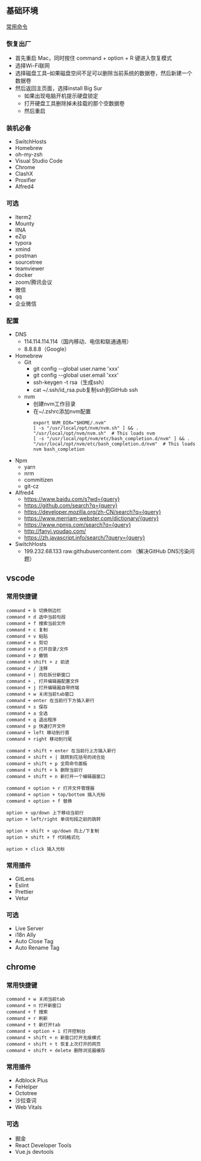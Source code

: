 ## 基础环境

[常用命令](/helper/command#linux)

### 恢复出厂

- 首先重启 Mac，同时按住 command + option + R 键进入恢复模式
- 选择Wi-Fi联网
- 选择磁盘工具–如果磁盘空间不足可以删除当前系统的数据卷，然后新建一个数据卷
- 然后返回主页面，选择install Big Sur
  - 如果出现电脑开机提示硬盘锁定
  - 打开硬盘工具删除掉未挂载的那个空数据卷
  - 然后重启
### 装机必备

- SwitchHosts
- Homebrew
- oh-my-zsh
- Visual Studio Code
- Chrome
- ClashX
- Proxifier
- Alfred4

### 可选

- Iterm2
- Mounty
- IINA
- eZip
- typora
- xmind
- postman
- sourcetree
- teamviewer
- docker
- zoom/腾讯会议
- 微信
- qq
- 企业微信

### 配置

- DNS
  - 114.114.114.114（国内移动、电信和联通通用）
  - 8.8.8.8（Google）
- Homebrew
  - Git
    - git config --global user.name 'xxx'
    - git config --global user.email 'xxx'
    - ssh-keygen -t rsa（生成ssh）
    - cat ~/.ssh/id_rsa.pub复制ssh到GitHub ssh
  - nvm
    - 创建nvm工作目录
    - 在~/.zshrc添加nvm配置
      ```
      export NVM_DIR="$HOME/.nvm"
      [ -s "/usr/local/opt/nvm/nvm.sh" ] && . "/usr/local/opt/nvm/nvm.sh"  # This loads nvm
      [ -s "/usr/local/opt/nvm/etc/bash_completion.d/nvm" ] && . "/usr/local/opt/nvm/etc/bash_completion.d/nvm"  # This loads nvm bash_completion
      ```
- Npm
  - yarn
  - nrm
  - commitizen
  - git-cz
- Alfred4
  - https://www.baidu.com/s?wd={query}
  - https://github.com/search?q={query}
  - https://developer.mozilla.org/zh-CN/search?q={query}
  - https://www.merriam-webster.com/dictionary/{query}
  - https://www.npmjs.com/search?q={query}
  - http://fanyi.youdao.com/
  - https://zh.javascript.info/search/?query={query}
- SwitchHosts
  - 199.232.68.133	raw.githubusercontent.com （解决GitHub DNS污染问题）

## vscode

### 常用快捷键

```
command + b 切换侧边栏
command + d 选中当前句段
command + f 搜索当前文件
command + c 复制
command + v 粘贴
command + x 剪切
command + o 打开目录/文件
command + z 撤销
command + shift + z 前进
command + / 注释
command + | 向右拆分新窗口
command + , 打开编辑器配置文件
command + j 打开编辑器自带终端
command + w 关闭当前tab窗口
command + enter 在当前行下方插入新行
command + s 保存
command + a 全选
command + q 退出程序
command + p 快速打开文件
command + left 移动到行首
command + right 移动到行尾

command + shift + enter 在当前行上方插入新行
command + shift + | 跳转到花括号的闭合处
command + shift + p 全局命令面板
command + shift + k 删除当前行
command + shift + n 新打开一个编辑器窗口

command + option + r 打开文件管理器
command + option + top/bottom 插入光标
command + option + f 替换

option + up/down 上下移动当前行
option + left/right 单词句段之前的跳转

option + shift + up/down 向上/下复制
option + shift + f 代码格式化

option + click 插入光标
```

### 常用插件

- GitLens
- Eslint
- Prettier
- Vetur

### 可选

- Live Server
- i18n Ally
- Auto Close Tag
- Auto Rename Tag

## chrome

### 常用快捷键

```
command + w 关闭当前tab
command + n 打开新窗口
command + f 搜索
command + r 刷新
command + t 新打开tab
command + option + i 打开控制台
command + shift + n 新窗口打开无痕模式
command + shift + t 恢复上次打开的网页
command + shift + delete 删除浏览器缓存
```

### 常用插件

- Adblock Plus
- FeHelper
- Octotree
- 沙拉查词
- Web Vitals

### 可选

- 掘金
- React Developer Tools
- Vue.js devtools
